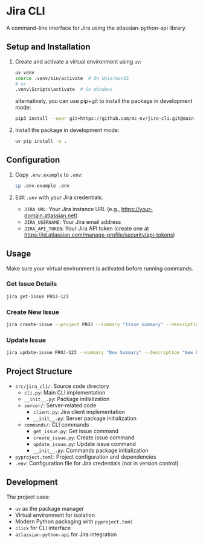 # Jira CLI

A command-line interface for Jira using the atlassian-python-api library.

## Setup and Installation

1. Create and activate a virtual environment using `uv`:
   ```bash
   uv venv
   source .venv/bin/activate  # On Unix/macOS
   # or
   .venv\Scripts\activate  # On Windows
   ```
   alternatively, you can use pip+git to install the package in development mode:
   ```bash
   pip3 install --user git+https://github.com/mc-nv/jira-cli.git@main
   ```

2. Install the package in development mode:
   ```bash
   uv pip install -e .
   ```

## Configuration

1. Copy `.env.example` to `.env`:
   ```bash
   cp .env.example .env
   ```

2. Edit `.env` with your Jira credentials:
   - `JIRA_URL`: Your Jira instance URL (e.g., https://your-domain.atlassian.net)
   - `JIRA_USERNAME`: Your Jira email address
   - `JIRA_API_TOKEN`: Your Jira API token (create one at https://id.atlassian.com/manage-profile/security/api-tokens)

## Usage

Make sure your virtual environment is activated before running commands.

### Get Issue Details
```bash
jira get-issue PROJ-123
```

### Create New Issue
```bash
jira create-issue --project PROJ --summary "Issue summary" --description "Issue description"
```

### Update Issue
```bash
jira update-issue PROJ-123 --summary "New Summary" --description "New Description" --status "In Progress"
```

## Project Structure

- `src/jira_cli/`: Source code directory
  - `cli.py`: Main CLI implementation
  - `__init__.py`: Package initialization
  - `server/`: Server-related code
    - `client.py`: Jira client implementation
    - `__init__.py`: Server package initialization
  - `commands/`: CLI commands
    - `get_issue.py`: Get issue command
    - `create_issue.py`: Create issue command
    - `update_issue.py`: Update issue command
    - `__init__.py`: Commands package initialization
- `pyproject.toml`: Project configuration and dependencies
- `.env`: Configuration file for Jira credentials (not in version control)

## Development

The project uses:
- `uv` as the package manager
- Virtual environment for isolation
- Modern Python packaging with `pyproject.toml`
- `click` for CLI interface
- `atlassian-python-api` for Jira integration